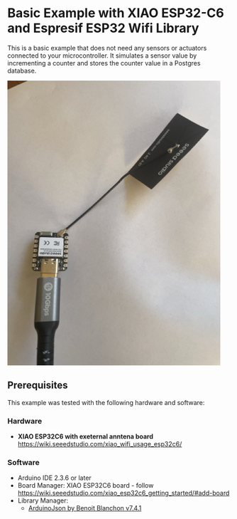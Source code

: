 # Basic Example with XIAO ESP32-C6 and Espresif ESP32 Wifi Library

This is a basic example that does not need any sensors or actuators connected to your microcontroller.
It simulates a sensor value by incrementing a counter and stores the counter value in a Postgres database.

![Hardware setup](XIAOESP32C6.jpeg)

## Prerequisites

This example was tested with the following hardware and software:

### Hardware
- **XIAO ESP32C6 with exeternal anntena board**  
  https://wiki.seeedstudio.com/xiao_wifi_usage_esp32c6/

### Software
- Arduino IDE 2.3.6 or later
- Board Manager: XIAO ESP32C6 board - follow https://wiki.seeedstudio.com/xiao_esp32c6_getting_started/#add-board
- Library Manager:
  - [ArduinoJson by Benoit Blanchon v7.4.1](https://arduinojson.org/?utm_source=meta&utm_medium=library.properties)
  



